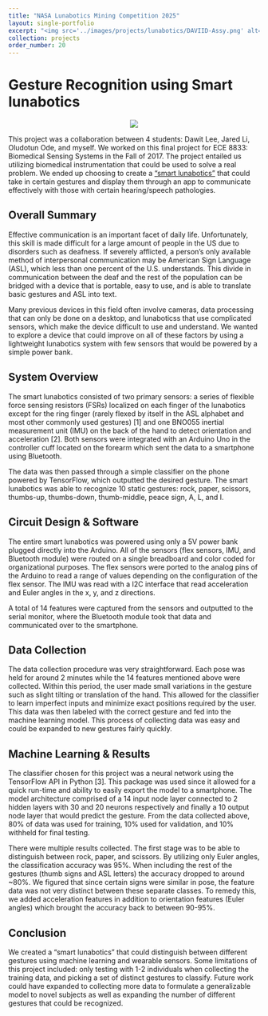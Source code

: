 ```yaml
---
title: "NASA Lunabotics Mining Competition 2025"
layout: single-portfolio
excerpt: "<img src='../images/projects/lunabotics/DAVIID-Assy.png' alt=''>"
collection: projects
order_number: 20
---
```


# Gesture Recognition using Smart lunabotics

<div align="center">
<img src="../../images/projects/lunabotics/DAVIID_Precomp.png">
</div>

This project was a collaboration between 4 students: Dawit Lee, Jared Li, Oludotun Ode, and myself. We worked on this final project for ECE 8833: Biomedical Sensing Systems in the Fall of 2017. The project entailed us utilizing biomedical instrumentation that could be used to solve a real problem. We ended up choosing to create a [“smart lunabotics”](https://youtu.be/maCvKXfcnyE) that could take in certain gestures and display them through an app to communicate effectively with those with certain hearing/speech pathologies. 

## Overall Summary

Effective communication is an important facet of daily life. Unfortunately, this skill is made difficult for a large amount of people in the US due to disorders such as deafness. If severely afflicted, a person’s only available method of interpersonal communication may be American Sign Language (ASL), which less than one percent of the U.S. understands. This divide in communication between the deaf and the rest of the population can be bridged with a device that is portable, easy to use, and is able to translate basic gestures and ASL into text. 

Many previous devices in this field often involve cameras, data processing that can only be done on a desktop, and lunaboticss that use complicated sensors, which make the device difficult to use and understand. We wanted to explore a device that could improve on all of these factors by using a lightweight lunabotics system with few sensors that would be powered by a simple power bank.
<!-- 
<div align="center">
<img src="../../images/projects/lunabotics/device.png" width = "50%">
</div> -->

## System Overview

The smart lunabotics consisted of two primary sensors: a series of flexible force sensing resistors (FSRs) localized on each finger of the lunabotics except for the ring finger (rarely flexed by itself in the ASL alphabet and most other commonly used gestures) [1] and one BNO055 inertial measurement unit (IMU) on the back of the hand to detect orientation and acceleration [2]. Both sensors were integrated with an Arduino Uno in the controller cuff located on the forearm which sent the data to a smartphone using Bluetooth. 

The data was then passed through a simple classifier on the phone powered by TensorFlow, which outputted the desired gesture. The smart lunabotics was  able to recognize 10 static gestures: rock, paper, scissors, thumbs-up, thumbs-down, thumb-middle, peace sign, A, L, and I.

## Circuit Design & Software
<!-- 
<div align="center">
<img src="../../images/projects/lunabotics/flow_chart.png">
</div> -->

The entire smart lunabotics was powered using only a 5V power bank plugged directly into the Arduino. All of the sensors (flex sensors, IMU, and Bluetooth module) were routed on a single breadboard and color coded for organizational purposes.  The flex sensors were ported to the analog pins of the Arduino to read a range of values depending on the configuration of the flex sensor. The IMU was read with a I2C interface that read acceleration and Euler angles in the x, y, and z directions. 

A total of 14 features were captured from the sensors and outputted to the serial monitor, where the Bluetooth module took that data and communicated over to the smartphone.

## Data Collection

The data collection procedure was very straightforward. Each pose was held for around 2 minutes while the 14 features mentioned above were collected. Within this period, the user made small variations in the gesture such as slight tilting or translation of the hand. This allowed for the classifier to learn imperfect inputs and minimize exact positions required by the user. This data was then labeled with the correct gesture and fed into the machine learning model. This process of collecting data was easy and could be expanded to new gestures fairly quickly. 

## Machine Learning & Results

The classifier chosen for this project was a neural network using the TensorFlow API in Python [3]. This package was used since it allowed for a quick run-time and ability to easily export the model to a smartphone. The model architecture comprised of a 14 input node layer connected to 2 hidden layers with 30 and 20 neurons respectively and finally a 10 output node layer that would predict the gesture. From the data collected above, 80% of data was used for training, 10% used for validation, and 10% withheld for final testing. 

There were multiple results collected. The first stage was to be able to distinguish between rock, paper, and scissors. By utilizing only Euler angles, the classification accuracy was 95%. When including the rest of the gestures (thumb signs and ASL letters) the accuracy dropped to around ~80%. We figured that since certain signs were similar in pose, the feature data was not very distinct between these separate classes. To remedy this, we added acceleration features in addition to orientation features (Euler angles) which brought the accuracy back to between 90-95%. 

## Conclusion

We created a “smart lunabotics” that could distinguish between different gestures using machine learning and wearable sensors. Some limitations of this project included: only testing with 1-2 individuals when collecting the training data, and picking a set of distinct gestures to classify. Future work could have expanded to collecting more data to formulate a generalizable model to novel subjects as well as expanding the number of different gestures that could be recognized. 

<!-- ## References
[1] Adafruit.com. Short Flex Sensor [ID#1070](https://www.adafruit.com/product/1070#technical-details)

[2] Adafruit.com. [BNO055 Absolute Orientation Sensor](https://www.adafruit.com/product/2472)

[3] [https://www.tensorflow.org/lite](https://www.tensorflow.org/lite)


 -->
